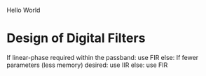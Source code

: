 Hello World

# Design of Digital Filters

If linear-phase required within the passband:
  use FIR
else:
  If fewer parameters (less memory) desired:
    use IIR
  else:
    use FIR


